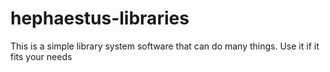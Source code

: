 # hephaestus-libraries
This is a simple library system software that can do many things. Use it if it fits your needs
